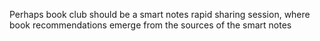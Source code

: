 
Perhaps book club should be a smart notes rapid sharing session, where book recommendations emerge from the sources of the smart notes